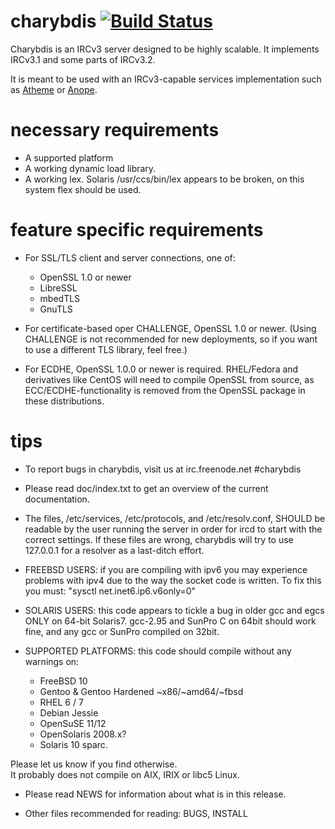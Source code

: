 # charybdis [![Build Status](https://travis-ci.org/charybdis-ircd/charybdis.svg?branch=master)](https://travis-ci.org/charybdis-ircd/charybdis)

Charybdis is an IRCv3 server designed to be highly scalable.  It implements IRCv3.1 and some parts of IRCv3.2.

It is meant to be used with an IRCv3-capable services implementation such as [Atheme][atheme] or [Anope][anope].

   [atheme]: http://www.atheme.net/
   [anope]: http://www.anope.org/

# necessary requirements

 * A supported platform
 * A working dynamic load library.
 * A working lex.  Solaris /usr/ccs/bin/lex appears to be broken, on this system flex should be used.

# feature specific requirements

 * For SSL/TLS client and server connections, one of:

   * OpenSSL 1.0 or newer
   * LibreSSL
   * mbedTLS
   * GnuTLS

 * For certificate-based oper CHALLENGE, OpenSSL 1.0 or newer.
   (Using CHALLENGE is not recommended for new deployments, so if you want to use a different TLS library,
    feel free.)

 * For ECDHE, OpenSSL 1.0.0 or newer is required. RHEL/Fedora and derivatives like CentOS
   will need to compile OpenSSL from source, as ECC/ECDHE-functionality is removed from
   the OpenSSL package in these distributions.

# tips

 * To report bugs in charybdis, visit us at irc.freenode.net #charybdis

 * Please read doc/index.txt to get an overview of the current documentation.

 * The files, /etc/services, /etc/protocols, and /etc/resolv.conf, SHOULD be
   readable by the user running the server in order for ircd to start with
   the correct settings.  If these files are wrong, charybdis will try to use
   127.0.0.1 for a resolver as a last-ditch effort.

 * FREEBSD USERS: if you are compiling with ipv6 you may experience
   problems with ipv4 due to the way the socket code is written.  To
   fix this you must: "sysctl net.inet6.ip6.v6only=0"

 * SOLARIS USERS: this code appears to tickle a bug in older gcc and
   egcs ONLY on 64-bit Solaris7.  gcc-2.95 and SunPro C on 64bit should
   work fine, and any gcc or SunPro compiled on 32bit.

 * SUPPORTED PLATFORMS: this code should compile without any warnings on:

   * FreeBSD 10
   * Gentoo & Gentoo Hardened ~x86/~amd64/~fbsd
   * RHEL 6 / 7
   * Debian Jessie
   * OpenSuSE 11/12
   * OpenSolaris 2008.x?
   * Solaris 10 sparc.

  Please let us know if you find otherwise.  
  It probably does not compile on AIX, IRIX or libc5 Linux.

 * Please read NEWS for information about what is in this release.

 * Other files recommended for reading: BUGS, INSTALL
